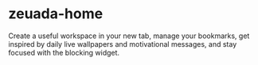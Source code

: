 # zeuada-home
Create a useful workspace in your new tab, manage your bookmarks, get inspired by daily live wallpapers and motivational messages, and stay focused with the blocking widget.
